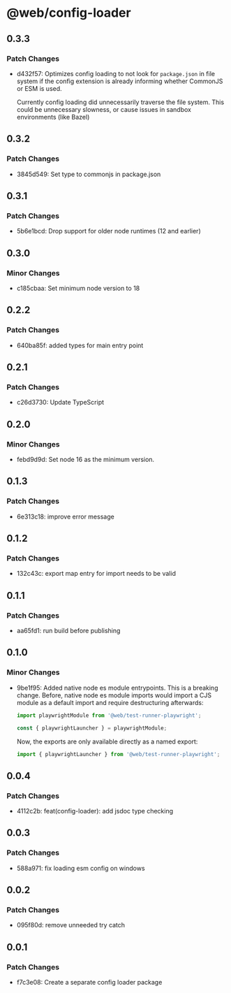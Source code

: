 # @web/config-loader

## 0.3.3

### Patch Changes

- d432f57: Optimizes config loading to not look for `package.json` in file system if the
  config extension is already informing whether CommonJS or ESM is used.

  Currently config loading did unnecessarily traverse the file system. This could
  be unnecessary slowness, or cause issues in sandbox environments (like Bazel)

## 0.3.2

### Patch Changes

- 3845d549: Set type to commonjs in package.json

## 0.3.1

### Patch Changes

- 5b6e1bcd: Drop support for older node runtimes (12 and earlier)

## 0.3.0

### Minor Changes

- c185cbaa: Set minimum node version to 18

## 0.2.2

### Patch Changes

- 640ba85f: added types for main entry point

## 0.2.1

### Patch Changes

- c26d3730: Update TypeScript

## 0.2.0

### Minor Changes

- febd9d9d: Set node 16 as the minimum version.

## 0.1.3

### Patch Changes

- 6e313c18: improve error message

## 0.1.2

### Patch Changes

- 132c43c: export map entry for import needs to be valid

## 0.1.1

### Patch Changes

- aa65fd1: run build before publishing

## 0.1.0

### Minor Changes

- 9be1f95: Added native node es module entrypoints. This is a breaking change. Before, native node es module imports would import a CJS module as a default import and require destructuring afterwards:

  ```js
  import playwrightModule from '@web/test-runner-playwright';

  const { playwrightLauncher } = playwrightModule;
  ```

  Now, the exports are only available directly as a named export:

  ```js
  import { playwrightLauncher } from '@web/test-runner-playwright';
  ```

## 0.0.4

### Patch Changes

- 4112c2b: feat(config-loader): add jsdoc type checking

## 0.0.3

### Patch Changes

- 588a971: fix loading esm config on windows

## 0.0.2

### Patch Changes

- 095f80d: remove unneeded try catch

## 0.0.1

### Patch Changes

- f7c3e08: Create a separate config loader package

